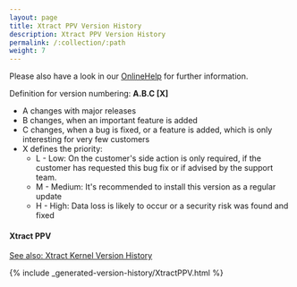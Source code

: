 ```yaml
---
layout: page
title: Xtract PPV Version History
description: Xtract PPV Version History
permalink: /:collection/:path
weight: 7
---
```


Please also have a look in our [OnlineHelp](https://help.theobald-software.com/en/) for further information.

Definition for version numbering: **A.B.C [X]**

- A changes with major releases
- B changes, when an important feature is added
- C changes, when a bug is fixed, or a feature is added, which is only interesting for very few customers
- X defines the priority:
	- L - Low: On the customer's side action is only required, if the customer has requested this bug fix or if advised by the support team.
	- M - Medium: It's recommended to install this version as a regular update
	- H - High: Data loss is likely to occur or a security risk was found and fixed

#### Xtract PPV

[See also: Xtract Kernel Version History](./xtract-kernel-version-history)

{% include _generated-version-history/XtractPPV.html %}